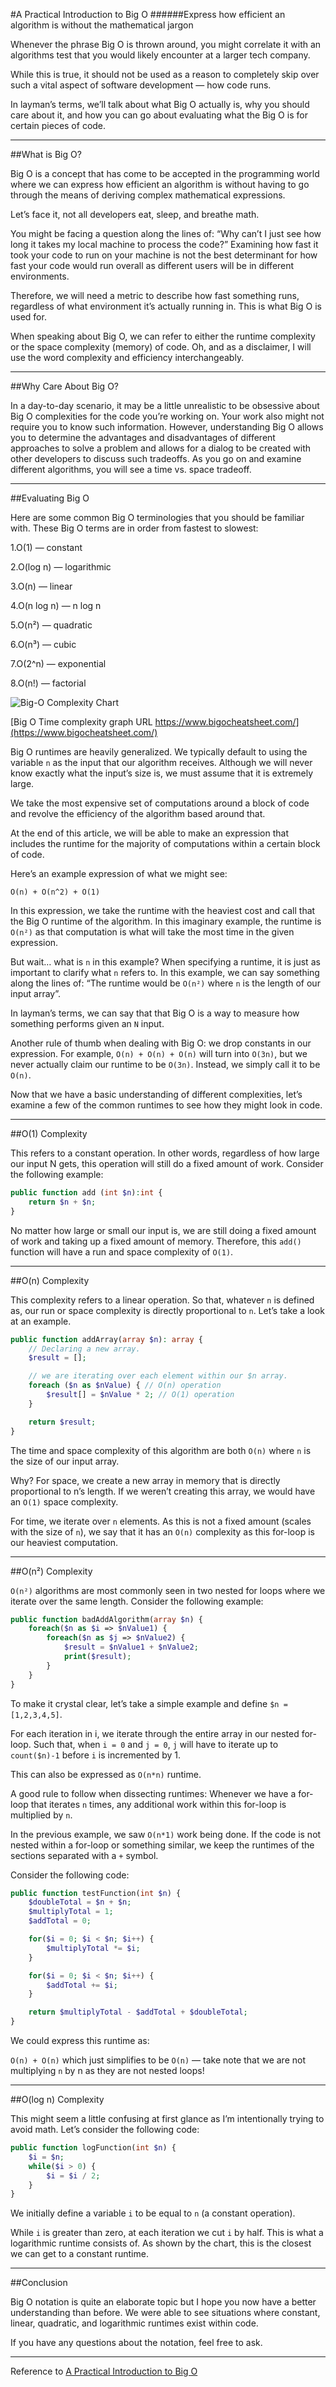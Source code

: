 #A Practical Introduction to Big O
######Express how efficient an algorithm is without the mathematical jargon

Whenever the phrase Big O is thrown around, you might correlate it with an algorithms test that you would likely encounter at a larger tech company.

While this is true, it should not be used as a reason to completely skip over such a vital aspect of software development — how code runs.

In layman’s terms, we’ll talk about what Big O actually is, why you should care about it, and how you can go about evaluating what the Big O is for certain pieces of code.

-----

##What is Big O?

Big O is a concept that has come to be accepted in the programming world where we can express how efficient an algorithm is without having to go through the means of deriving complex mathematical expressions.

Let’s face it, not all developers eat, sleep, and breathe math.

You might be facing a question along the lines of: “Why can’t I just see how long it takes my local machine to process the code?”
Examining how fast it took your code to run on your machine is not the best determinant for how fast your code would run overall as different users will be in different environments.

Therefore, we will need a metric to describe how fast something runs, regardless of what environment it’s actually running in. This is what Big O is used for.

When speaking about Big O, we can refer to either the runtime complexity or the space complexity (memory) of code. Oh, and as a disclaimer, I will use the word complexity and efficiency interchangeably.

-----

##Why Care About Big O?

In a day-to-day scenario, it may be a little unrealistic to be obsessive about Big O complexities for the code you’re working on. Your work also might not require you to know such information.
However, understanding Big O allows you to determine the advantages and disadvantages of different approaches to solve a problem and allows for a dialog to be created with other developers to discuss such tradeoffs.
As you go on and examine different algorithms, you will see a time vs. space tradeoff.

-----

##Evaluating Big O

Here are some common Big O terminologies that you should be familiar with. These Big O terms are in order from fastest to slowest:

1.O(1) — constant

2.O(log n) — logarithmic

3.O(n) — linear

4.O(n log n) — n log n

5.O(n²) — quadratic

6.O(n³) — cubic

7.O(2^n) — exponential

8.O(n!) — factorial

![Big-O Complexity Chart](https://miro.medium.com/max/1642/1*06uXThuI9EaN8LnJvNWZWw.png)

[Big O Time complexity graph URL https://www.bigocheatsheet.com/](https://www.bigocheatsheet.com/)

Big O runtimes are heavily generalized. We typically default to using the variable `n` as the input that our algorithm receives. Although we will never know exactly what the input’s size is, we must assume that it is extremely large.

We take the most expensive set of computations around a block of code and revolve the efficiency of the algorithm based around that.

At the end of this article, we will be able to make an expression that includes the runtime for the majority of computations within a certain block of code.

Here’s an example expression of what we might see:

`O(n) + O(n^2) + O(1)`

In this expression, we take the runtime with the heaviest cost and call that the Big O runtime of the algorithm. In this imaginary example, the runtime is `O(n²)` as that computation is what will take the most time in the given expression.

But wait… what is `n` in this example? When specifying a runtime, it is just as important to clarify what `n` refers to. In this example, we can say something along the lines of: “The runtime would be `O(n²)` where `n` is the length of our input array”.

In layman’s terms, we can say that that Big O is a way to measure how something performs given an `N` input.

Another rule of thumb when dealing with Big O: we drop constants in our expression. For example, `O(n) + O(n) + O(n)` will turn into `O(3n)`, but we never actually claim our runtime to be `O(3n)`. Instead, we simply call it to be `O(n)`.

Now that we have a basic understanding of different complexities, let’s examine a few of the common runtimes to see how they might look in code.

-----

##O(1) Complexity

This refers to a constant operation. In other words, regardless of how large our input N gets, this operation will still do a fixed amount of work. Consider the following example:
```php
public function add (int $n):int {
    return $n + $n;
}
```
No matter how large or small our input is, we are still doing a fixed amount of work and taking up a fixed amount of memory. Therefore, this `add()` function will have a run and space complexity of `O(1)`.

-----

##O(n) Complexity

This complexity refers to a linear operation. So that, whatever `n` is defined as, our run or space complexity is directly proportional to `n`. Let’s take a look at an example.
```php
public function addArray(array $n): array {
    // Declaring a new array.
    $result = [];

    // we are iterating over each element within our $n array.
    foreach ($n as $nValue) { // O(n) operation
        $result[] = $nValue * 2; // O(1) operation
    }

    return $result;
}
```
The time and space complexity of this algorithm are both `O(n)` where `n` is the size of our input array.

Why? For space, we create a new array in memory that is directly proportional to n’s length. If we weren’t creating this array, we would have an `O(1)` space complexity.

For time, we iterate over `n` elements. As this is not a fixed amount (scales with the size of `n`), we say that it has an `O(n)` complexity as this for-loop is our heaviest computation.

-----

##O(n²) Complexity

`O(n²)` algorithms are most commonly seen in two nested for loops where we iterate over the same length. Consider the following example:
```php
public function badAddAlgorithm(array $n) {
    foreach($n as $i => $nValue1) {
        foreach($n as $j => $nValue2) {
            $result = $nValue1 + $nValue2;
            print($result);
        }
    }
}
```
To make it crystal clear, let’s take a simple example and define `$n = [1,2,3,4,5]`.

For each iteration in i, we iterate through the entire array in our nested for-loop. Such that, when `i = 0` and `j = 0`, `j` will have to iterate up to `count($n)-1` before `i` is incremented by 1.

This can also be expressed as `O(n*n)` runtime.

A good rule to follow when dissecting runtimes: Whenever we have a for-loop that iterates `n` times, any additional work within this for-loop is multiplied by `n`.

In the previous example, we saw `O(n*1)` work being done. If the code is not nested within a for-loop or something similar, we keep the runtimes of the sections separated with a `+` symbol.

Consider the following code:
```php
public function testFunction(int $n) {
    $doubleTotal = $n + $n;
    $multiplyTotal = 1;
    $addTotal = 0;

    for($i = 0; $i < $n; $i++) {
        $multiplyTotal *= $i;
    }

    for($i = 0; $i < $n; $i++) {
        $addTotal += $i;
    }

    return $multiplyTotal - $addTotal + $doubleTotal;
}
```
We could express this runtime as:

`O(n) + O(n)` which just simplifies to be `O(n)` — take note that we are not multiplying `n` by n as they are not nested loops!

-----

##O(log n) Complexity

This might seem a little confusing at first glance as I’m intentionally trying to avoid math. Let’s consider the following code:
```php
public function logFunction(int $n) {
    $i = $n;
    while($i > 0) {
        $i = $i / 2;
    }
}
```
We initially define a variable `i` to be equal to `n` (a constant operation).

While `i` is greater than zero, at each iteration we cut `i` by half. This is what a logarithmic runtime consists of. As shown by the chart, this is the closest we can get to a constant runtime.

-----

##Conclusion

Big O notation is quite an elaborate topic but I hope you now have a better understanding than before. We were able to see situations where constant, linear, quadratic, and logarithmic runtimes exist within code.

If you have any questions about the notation, feel free to ask.


------------------------------------------------------------------------
Reference to [A Practical Introduction to Big O](https://medium.com/better-programming/a-practical-introduction-to-big-o-a9f9c416aaaf)